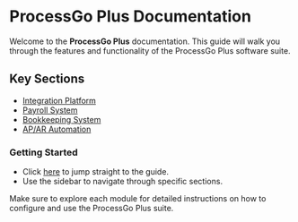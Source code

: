 # ProcessGo Plus Documentation

Welcome to the **ProcessGo Plus** documentation. This guide will walk you through the features and functionality of the ProcessGo Plus software suite.

## Key Sections
- [Integration Platform](#/integration)
- [Payroll System](#/payroll)
- [Bookkeeping System](#/bookkeeping)
- [AP/AR Automation](#/ap-ar)

### Getting Started
- Click [here](#/guide) to jump straight to the guide.
- Use the sidebar to navigate through specific sections.

Make sure to explore each module for detailed instructions on how to configure and use the ProcessGo Plus suite.